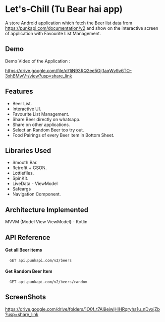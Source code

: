
# Let's-Chill (Tu Bear hai app)

A store Android application which fetch the Beer list data from https://punkapi.com/documentation/v2 and show on the interactive screen of application with Favourite List Management.







## Demo

Demo Video of the Application :

https://drive.google.com/file/d/1jN93RQ2ee5Gji1aqWy9v6TO-3xhBMwV-/view?usp=share_link


## Features

- Beer List.
- Interactive UI.
- Favourite List Management.
- Share Beer directly on whatsapp.
- Share on other applications.
- Select an Random Beer too try out.
- Food Pairings of every Beer item in Bottom Sheet.

## Libraries Used

- Smooth Bar.
- Retrofit + GSON.
- Lottiefiles.
- SpinKit.
- LiveData - ViewModel
- Safeargs
- Navigation Component.

## Architecture Implemented

MVVM (Model View ViewModel) - Kotlin
## API Reference

#### Get all Beer items

```https
  GET api.punkapi.com/v2/beers
```

#### Get Random Beer Item
```https
  GET api.punkapi.com/v2/beers/random
```


## ScreenShots

https://drive.google.com/drive/folders/1O0f_t7Ai9eiwjHIHRqryhs1u_nDvxjZb?usp=share_link
